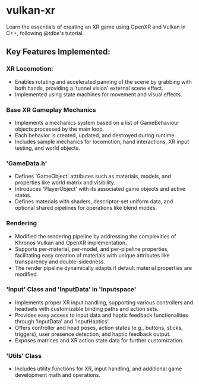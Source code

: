 # vulkan-xr
Learn the essentials of creating an XR game using OpenXR and Vulkan in C++, following @tdbe's tutorial.

## Key Features Implemented:

### XR Locomotion:
- Enables rotating and accelerated panning of the scene by grabbing with both hands, providing a 'tunnel vision' external scene effect.
- Implemented using state machines for movement and visual effects.

### Base XR Gameplay Mechanics
- Implements a mechanics system based on a list of GameBehaviour objects processed by the main loop.
- Each behavior is created, updated, and destroyed during runtime.
- Includes sample mechanics for locomotion, hand interactions, XR input testing, and world objects.

### 'GameData.h'
- Defines 'GameObject' attributes such as materials, models, and properties like world matrix and visibility.
- Introduces 'PlayerObject' with its associated game objects and active states.
- Defines materials with shaders, descriptor-set uniform data, and optional shared pipelines for operations like blend modes.

### Rendering
- Modified the rendering pipeline by addressing the complexities of Khronos Vulkan and OpenXR implementation.
- Supports per-material, per-model, and per-pipeline properties, facilitating easy creation of materials with unique attributes like transparency and double-sidedness.
- The render pipeline dynamically adapts if default material properties are modified.

### 'Input' Class and 'InputData' in 'Inputspace'
- Implements proper XR input handling, supporting various controllers and headsets with customizable binding paths and action sets.
- Provides easy access to input data and haptic feedback functionalities through 'InputData' and 'InputHaptics'.
- Offers controller and head poses, action states (e.g., buttons, sticks, triggers), user presence detection, and haptic feedback output.
- Exposes matrices and XR action state data for further customization.

### 'Utils' Class
- Includes utility functions for XR, input handling, and additional game development math and operations.
